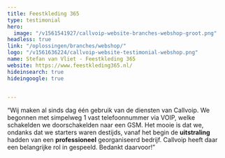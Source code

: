 ```yaml
---
title: Feestkleding 365
type: testimonial
hero:
  image: "/v1561541927/callvoip-website-branches-webshop-groot.png"
headless: true
link: "/oplossingen/branches/webshop/"
logo: "/v1561636224/callvoip-website-testimonial-webshop.png"
name: Stefan van Vliet - Feestkleding 365
website: https://www.feestkleding365.nl/
hideinsearch: true
hideingoogle: true


---
```

“Wij maken al sinds dag één gebruik van de diensten van Callvoip. We begonnen met simpelweg 1 vast telefoonnummer via VOIP, welke schakelden we doorschakelden naar een GSM. Het mooie is dat we, ondanks dat we starters waren destijds, vanaf het begin de **uitstraling** hadden van een **professioneel** georganiseerd bedrijf. Callvoip heeft daar een belangrijke rol in gespeeld. Bedankt daarvoor!”

